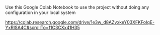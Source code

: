 Use this Google Colab Notebook to use the project without doing any configuration in your local system

https://colab.research.google.com/drive/1e3w_d8AZvxkeY03XFKFoIqE-YxRISA4C#scrollTo=f1C3CXx41H35
